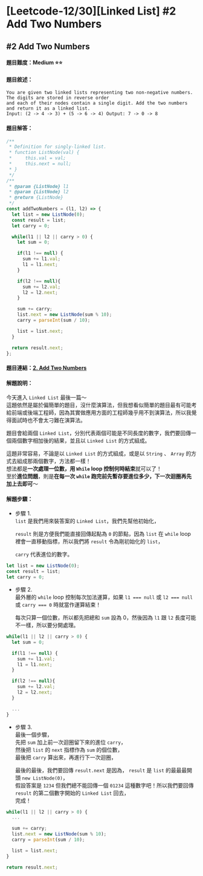 # [Leetcode-12/30][Linked List] #2 Add Two Numbers

## #2 Add Two Numbers

#### 題目難度：Medium :star::star:
#### 題目敘述：
```
You are given two linked lists representing two non-negative numbers. The digits are stored in reverse order
and each of their nodes contain a single digit. Add the two numbers and return it as a linked list.
Input: (2 -> 4 -> 3) + (5 -> 6 -> 4) Output: 7 -> 0 -> 8
```
#### 題目解答：
```javascript
/**
 * Definition for singly-linked list.
 * function ListNode(val) {
 *     this.val = val;
 *     this.next = null;
 * }
 */
/**
 * @param {ListNode} l1
 * @param {ListNode} l2
 * @return {ListNode}
 */
const addTwoNumbers = (l1, l2) => {
  let list = new ListNode(0);
  const result = list;
  let carry = 0;

  while(l1 || l2 || carry > 0) {
    let sum = 0;

    if(l1 !== null) {
      sum += l1.val;
      l1 = l1.next;
    }

    if(l2 !== null){
      sum += l2.val;
      l2 = l2.next;
    }

    sum += carry;
    list.next = new ListNode(sum % 10);
    carry = parseInt(sum / 10);

    list = list.next;
  }

  return result.next;
};
```
#### 題目連結：[2. Add Two Numbers](https://leetcode.com/problems/add-two-numbers/)
#### 解題說明：
今天進入 `Linked List` 最後一篇～  
這題依然是屬於偏簡單的題目，沒什麼演算法，但我想看似簡單的題目最有可能考給前端或後端工程師，因為其實做應用方面的工程師幾乎用不到演算法，所以我覺得面試時也不會太刁難在演算法。  

題目會給兩個 `Linked List`，分別代表兩個可能是不同長度的數字，我們要回傳一個兩個數字相加後的結果，並且以 `Linked List` 的方式組成。  

這題非常容易，不論是以 `Linked List` 的方式組成，或是以 `String` 、 `Array` 的方式去組成那兩個數字，方法都一樣！  
想法都是**一次處理一位數，用 `While` loop 控制何時結束**就可以了！  
至於**進位問題**，則是**在每一次 `while` 跑完前先暫存要進位多少，下一次迴圈再先加上去即可**～  

#### 解題步驟：
- 步驟 1.  
`list` 是我們用來裝答案的 `Linked List`，我們先幫他初始化，  

  `result` 則是方便我們能直接回傳起點為 `0` 的節點，因為 `list` 在 `while` loop 裡會一直移動指標，所以我們將 `result` 令為剛初始化的 `list`，  

  `carry` 代表進位的數字。  

```javascript
let list = new ListNode(0);
const result = list;
let carry = 0;
```  
- 步驟 2.  
最外層的 `while` loop 控制每次加法運算，如果 `l1 === null` 或 `l2 === null`  或 `carry === 0` 時就當作運算結束！  

  每次只算一個位數，所以都先把總和 `sum`  設為 0，然後因為 `l1` 跟 `l2` 長度可能不一樣，所以要分開處理。  

```javascript
while(l1 || l2 || carry > 0) {
  let sum = 0;

  if(l1 !== null) {
    sum += l1.val;
    l1 = l1.next;
  }

  if(l2 !== null){
    sum += l2.val;
    l2 = l2.next;
  }

  ...
}
```  
- 步驟 3.  
最後一個步驟，  
先把 `sum` 加上前一次迴圈留下來的進位 `carry`，  
然後把 `list` 的 `next` 指標作為 `sum` 的個位數，  
最後把 `carry` 算出來，再進行下一次迴圈，  

  最後的最後，我們要回傳 `result.next` 是因為， `result` 是 `list` 的最最最開頭 `new ListNode(0)`，  
假設答案是 `1234` 但我們總不能回傳一個 `01234` 這種數字吧！所以我們要回傳 `result` 的第二個數字開始的 `Linked List` 回去，  
完成！  

```javascript
while(l1 || l2 || carry > 0) {
  ...

  sum += carry;
  list.next = new ListNode(sum % 10);
  carry = parseInt(sum / 10);

  list = list.next;
}

return result.next;
```  
